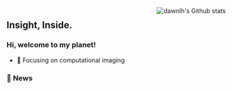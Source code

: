
<!---<img align="right" src="https://github-readme-stats.vercel.app/api?username=dawnlh&show_icons=true&include_all_commits=true&count_private=true&theme=buefy" />--->
<!-- Reference: https://github.com/anuraghazra/github-readme-stats -->

<!-- Light Mode -->
<img align="right" src="https://github-readme-stats-git-masterrstaa-rickstaa.vercel.app/api?username=dawnlh&show_icons=true&count_private=true&line_height=28&card_width=450&include_all_commits=true&role=owner,collaborator&exclude_repo=Fork-for-Modify&theme=default#gh-light-mode-only" alt="dawnlh's Github stats" />



## Insight, Inside.
### **Hi, welcome to my planet!**

- 🔭 Focusing on computational imaging

<!---<img align="right" src="https://github-readme-stats.vercel.app/api/top-langs/?username=dawnlh&layout=compact&theme=buefy" />--->

### 💬  **News**



<!---### 📖 **Repositories**


<a href="https://github.com/dawnlh/low-light-image-enhancement-resources">
  <img align="center" src="https://github-readme-stats.vercel.app/api/pin/?username=dawnlh&repo=awesome-low-light-image-enhancement&theme=buefy" />
</a>
<a href="https://github.com/Scientific-Research-Algorithm-Toolbox/SCI-algorithms">
  <img align="center" src="https://github-readme-stats.vercel.app/api/pin/?username=Scientific-Research-Algorithm-Toolbox&repo=SCI-algorithms&theme=buefy" />
</a>--->
